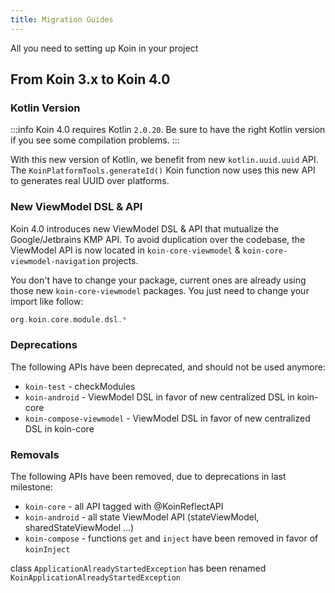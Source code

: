 ```yaml
---
title: Migration Guides
---
```


All you need to setting up Koin in your project

## From Koin 3.x to Koin 4.0

### Kotlin Version

:::info
Koin 4.0 requires Kotlin `2.0.20`. Be sure to have the right Kotlin version if you see some compilation problems.
:::

With this new version of Kotlin, we benefit from new `kotlin.uuid.uuid` API. The `KoinPlatformTools.generateId()` Koin function now uses this new API to generates real UUID over platforms.


### New ViewModel DSL & API

Koin 4.0 introduces new ViewModel DSL & API that mutualize the Google/Jetbrains KMP API. To avoid duplication over the codebase, 
the ViewModel API is now located in `koin-core-viewmodel` & `koin-core-viewmodel-navigation` projects.

You don't have to change your package, current ones are already using those new `koin-core-viewmodel` packages. You just need to change your import like follow:

```kotlin
org.koin.core.module.dsl.*
```

### Deprecations

The following APIs have been deprecated, and should not be used anymore:

- `koin-test` - checkModules
- `koin-android` - ViewModel DSL in favor of new centralized DSL in koin-core 
- `koin-compose-viewmodel` - ViewModel DSL in favor of new centralized DSL in koin-core 


### Removals

The following APIs have been removed, due to deprecations in last milestone:

- `koin-core` - all API tagged with @KoinReflectAPI
- `koin-android` - all state ViewModel API (stateViewModel, sharedStateViewModel ...)
- `koin-compose` - functions `get` and `inject` have been removed in favor of `koinInject`

class `ApplicationAlreadyStartedException` has been renamed `KoinApplicationAlreadyStartedException`
